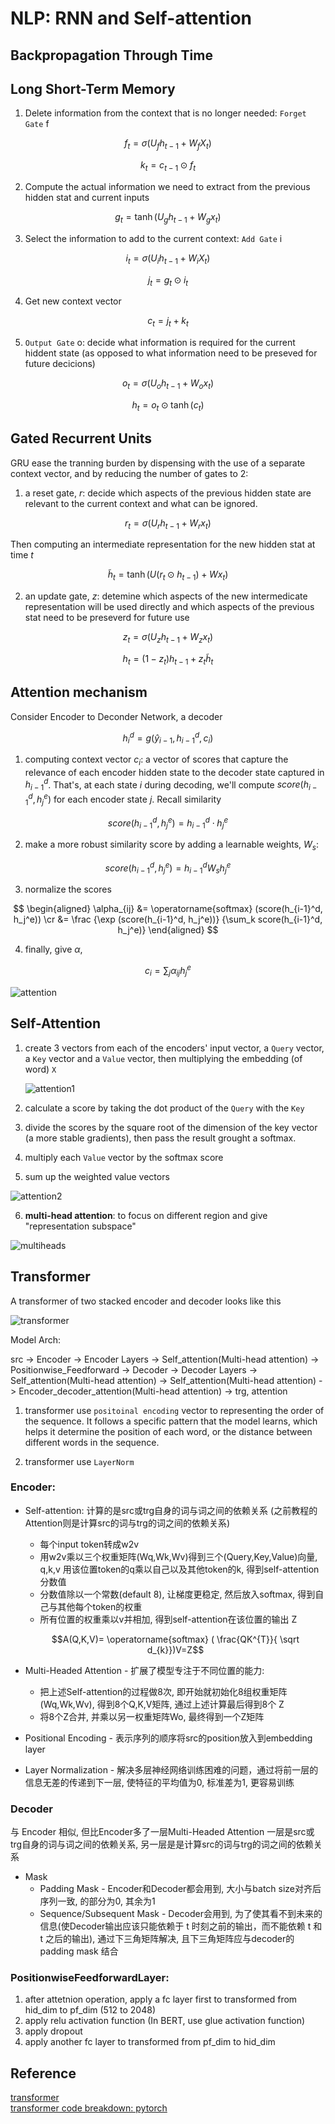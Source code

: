 # NLP: RNN and Self-attention


## Backpropagation Through Time

## Long Short-Term Memory

1. Delete information from the context that is no longer needed: `Forget Gate` f

$$
f_t = \sigma (U_f h_{t-1} + W_f X_t)
$$

$$
k_t = c_{t-1} \odot f_t
$$

2. Compute the actual information we need to extract from the previous hidden stat and current inputs

$$
g_t = \tanh (U_g h_{t-1} + W_g x_t)
$$

3. Select the information to add to the current context: `Add Gate` i 

$$
i_t = \sigma (U_i h_{t-1} + W_i X_t)
$$

$$
j_t = g_{t} \odot i_t
$$

4. Get new context vector

$$
c_t = j_t + k_t
$$

5. `Output Gate` o: decide what information is required for the current hiddent state (as opposed to what information need to be preseved for future decicions) 

$$
o_t = \sigma (U_o h_{t-1} + W_o x_t)
$$

$$
h_t = o_t \odot \tanh (c_t)
$$


## Gated Recurrent Units

GRU ease the tranning burden by dispensing with the use of a separate context vector, and by reducing the number of gates to 2: 

1. a reset gate, $r$: decide which aspects of the previous hidden state are relevant to the current context and what can be ignored. 

$$
r_t = \sigma (U_r h_{t-1} + W_r x_t)
$$

Then computing an intermediate representation for the new hidden stat at time $t$

$$
\tilde h_t = \tanh (U(r_t \odot h_{t-1}) + Wx_t)
$$


2. an update gate, $z$: detemine which aspects of the new intermedicate representation will be used directly and which aspects of the previous stat need to be preseverd for future use
   
$$
z_t = \sigma (U_z h_{t-1} + W_z x_t)
$$

$$
h_t = (1- z_t)h_{t-1} + z_t \tilde h_t
$$


## Attention mechanism

Consider Encoder to Deconder Network, a decoder

$$
h_i^d = g(\hat y_{i-1}, h_{i-1}^d, c_i)
$$

1. computing context vector $c_i$:  a vector of scores that capture the relevance of each encoder hidden state to the decoder state captured in $h_{i-1}^d$. That's, at each state $i$ during decoding, we'll compute $score(h_{i-1}^d, h_j^e)$ for each encoder state $j$. Recall similarity

$$
score(h_{i-1}^d, h_j^e) = h_{i-1}^d \cdot h_j^e
$$

2. make a more robust similarity score by adding a learnable weights, $W_s$:

$$
score(h_{i-1}^d, h_j^e) = h_{i-1}^d W_s h_j^e
$$

3. normalize the scores

$$
\begin{aligned}
\alpha_{ij} &= \operatorname{softmax} (score(h_{i-1}^d, h_j^e)) \cr 
&= \frac {\exp (score(h_{i-1}^d, h_j^e))} {\sum_k score(h_{i-1}^d, h_j^e)} 
\end{aligned}
$$

4. finally, give $\alpha$,

$$
c_i = \sum_j \alpha_{ij}h_j^e
$$

![attention](/images/nlp/encoder-decoder.png)


## Self-Attention

1. create 3 vectors from each of the encoders' input vector, a `Query` vector, a `Key` vector and a `Value` vector, then multiplying the embedding (of word) `X`

    ![attention1](/images/nlp/self-attention-1.png)

2. calculate a score by taking the dot product of the `Query` with the `Key`
3. divide the scores by the square root of the dimension of the key vector (a more stable gradients), then pass the result grought a softmax.

4. multiply each `Value` vector by the softmax score 
5. sum up the weighted value vectors

![attention2](/images/nlp/self-attention-2.png)

6. **multi-head attention**: to focus on different region and give "representation subspace"

![multiheads](/images/nlp/self-attention-3.png)



## Transformer

A transformer of two stacked encoder and decoder looks like this

![transformer](/images/nlp/transformers.png)


Model Arch:

src -> Encoder -> Encoder Layers -> Self_attention(Multi-head attention) -> Positionwise_Feedforward -> Decoder -> Decoder Layers -> Self_attention(Multi-head attention) -> Self_attention(Multi-head attention) -> Encoder_decoder_attention(Multi-head attention) -> trg, attention


1. transformer use `positoinal encoding` vector to representing the order of the sequence. It follows a specific pattern that the model learns, which helps it determine the position of each word, or the distance between different words in the sequence.

2. transformer use `LayerNorm`


### Encoder:

- Self-attention:  计算的是src或trg自身的词与词之间的依赖关系 (之前教程的Attention则是计算src的词与trg的词之间的依赖关系)
  - 每个input token转成w2v
  - 用w2v乘以三个权重矩阵(Wq,Wk,Wv)得到三个(Query,Key,Value)向量, q,k,v
用该位置token的q乘以自己以及其他token的k, 得到self-attention分数值
  - 分数值除以一个常数(default 8), 让梯度更稳定, 然后放入softmax, 得到自己与其他每个token的权重
  - 所有位置的权重乘以v并相加, 得到self-attention在该位置的输出 Z
 
  $$A(Q,K,V)= \operatorname{softmax} ( \frac{QK^{T}}{ \sqrt d_{k}})V=Z$$

- Multi-Headed Attention - 扩展了模型专注于不同位置的能力:
  - 把上述Self-attention的过程做8次, 即开始就初始化8组权重矩阵(Wq,Wk,Wv), 得到8个Q,K,V矩阵, 通过上述计算最后得到8个 Z
  - 将8个Z合并, 并乘以另一权重矩阵Wo, 最终得到一个Z矩阵
  
- Positional Encoding - 表示序列的顺序将src的position放入到embedding layer
- Layer Normalization - 解决多层神经网络训练困难的问题，通过将前一层的信息无差的传递到下一层, 使特征的平均值为0, 标准差为1, 更容易训练

### Decoder
与 Encoder 相似, 但比Encoder多了一层Multi-Headed Attention
一层是src或trg自身的词与词之间的依赖关系, 另一层是是计算src的词与trg的词之间的依赖关系
- Mask
  - Padding Mask - Encoder和Decoder都会用到, 大小与batch size对齐后序列一致, 的部分为0, 其余为1
  - Sequence/Subsequent Mask - Decoder会用到, 为了使其看不到未来的信息(使Decoder输出应该只能依赖于 t 时刻之前的输出，而不能依赖 t 和 t 之后的输出), 通过下三角矩阵解决, 且下三角矩阵应与decoder的padding mask 结合


### PositionwiseFeedforwardLayer:

1. after attetnion operation, apply a fc layer first to transformed from hid_dim to pf_dim (512 to 2048)
2. apply relu activation function (In BERT, use glue activation function)
3. apply dropout
4. apply another fc layer to transformed from pf_dim to hid_dim






## Reference

[transformer](https://jalammar.github.io/illustrated-transformer/)  
[transformer code breakdown: pytorch](https://charon.me/posts/pytorch/pytorch_seq2seq_6/)
